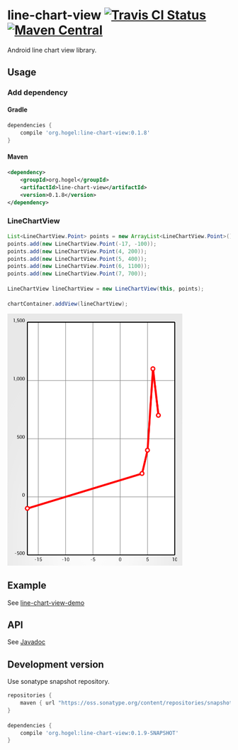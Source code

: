 # line-chart-view  [![Travis CI Status](https://travis-ci.org/hogelog/line-chart-view.svg)](https://travis-ci.org/hogelog/line-chart-view) [![Maven Central](https://maven-badges.herokuapp.com/maven-central/org.hogel/line-chart-view/badge.svg)](https://maven-badges.herokuapp.com/maven-central/org.hogel/line-chart-view)


Android line chart view library.

## Usage
### Add dependency
#### Gradle

```groovy
dependencies {
    compile 'org.hogel:line-chart-view:0.1.8'
}
```

#### Maven

```xml
<dependency>
    <groupId>org.hogel</groupId>
    <artifactId>line-chart-view</artifactId>
    <version>0.1.8</version>
</dependency>
```

### LineChartView

```java
List<LineChartView.Point> points = new ArrayList<LineChartView.Point>();
points.add(new LineChartView.Point(-17, -100));
points.add(new LineChartView.Point(4, 200));
points.add(new LineChartView.Point(5, 400));
points.add(new LineChartView.Point(6, 1100));
points.add(new LineChartView.Point(7, 700));

LineChartView lineChartView = new LineChartView(this, points);

chartContainer.addView(lineChartView);
```

![Line Chart](https://raw.githubusercontent.com/hogelog/line-chart-view/master/line-chart-view.png)

## Example
See [line-chart-view-demo](https://github.com/hogelog/line-chart-view/tree/master/line-chart-view-demo)

## API
See [Javadoc](http://hogelog.github.io/line-chart-view/javadoc/)

## Development version
Use sonatype snapshot repository.

```groovy
repositories {
    maven { url "https://oss.sonatype.org/content/repositories/snapshots" }
}

dependencies {
    compile 'org.hogel:line-chart-view:0.1.9-SNAPSHOT'
}
```
